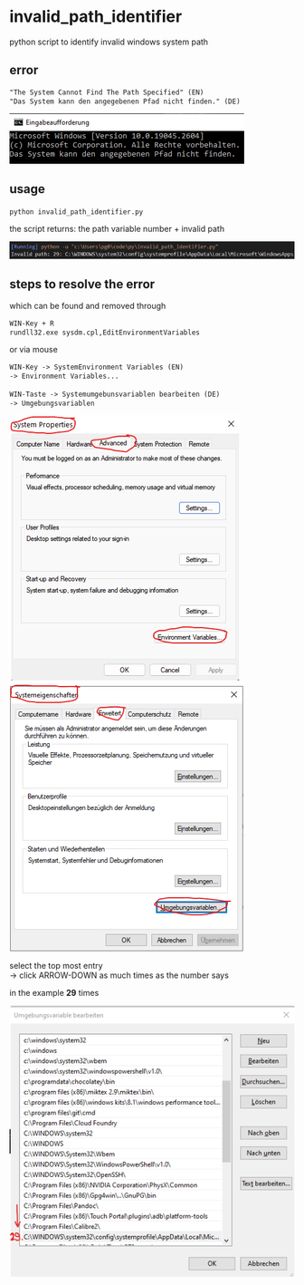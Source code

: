 # invalid_path_identifier

python script to identify invalid windows system path

## error
    "The System Cannot Find The Path Specified" (EN)
    "Das System kann den angegebenen Pfad nicht finden." (DE)

![](example_error.png)

## usage
`python invalid_path_identifier.py`

the script returns: the path variable number + invalid path

![](example_match01.png)

## steps to resolve the error

which can be found and removed through

    WIN-Key + R
    rundll32.exe sysdm.cpl,EditEnvironmentVariables

or via mouse

    WIN-Key -> SystemEnvironment Variables (EN)
    -> Environment Variables...
    
    WIN-Taste -> Systemumgebunsvariablen bearbeiten (DE)
    -> Umgebungsvariablen
    
![](system_properties-advanced-environment_variables.png) ![](systemeigenschaften-erweitert-umgebungsvariablen.png)
    

select the top most entry\
-> click ARROW-DOWN as much times as the number says

in the example **29** times

![](example_match01_29.png)
